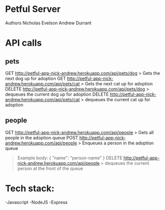 # Petful Server
Authors
Nicholas Evelson
Andrew Durrant

# API calls
## pets
GET http://petful-app-nick-andrew.herokuapp.com/api/pets/dog > Gets the next dog up for adoption
GET http://petful-app-nick-andrew.herokuapp.com/api/pets/cat > Gets the next cat up for adoption
DELETE http://petful-app-nick-andrew.herokuapp.com/api/pets/dog > dequeues the current dog up for adoption
DELETE http://petful-app-nick-andrew.herokuapp.com/api/pets/cat > dequeues the current cat up for adoption

## people
GET http://petful-app-nick-andrew.herokuapp.com/api/people > Gets all people in the adoption queue
POST http://petful-app-nick-andrew.herokuapp.com/api/people > Enqueues a person in the adoption queue

> Example body: { "name": "person-name" }
> DELETE http://petful-app-nick-andrew.herokuapp.com/api/people > dequeues the current person at the front of the queue

# Tech stack:
-Javascript
-NodeJS
-Express